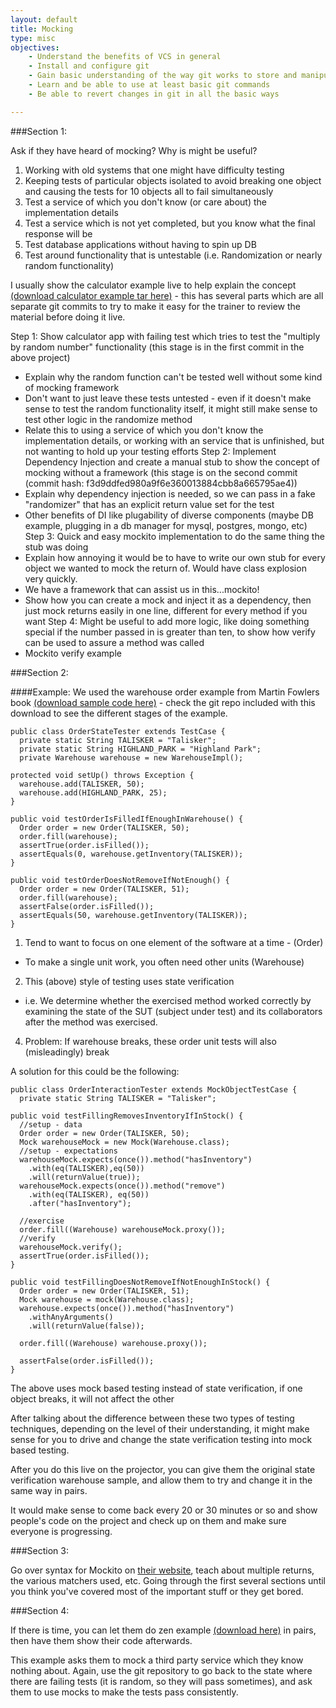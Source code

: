 ```yaml
---
layout: default
title: Mocking
type: misc
objectives:
    - Understand the benefits of VCS in general
    - Install and configure git
    - Gain basic understanding of the way git works to store and manipulate changes
    - Learn and be able to use at least basic git commands
    - Be able to revert changes in git in all the basic ways

---
```


###Section 1:

Ask if they have heard of mocking? Why is might be useful?

1. Working with old systems that one might have difficulty testing
2. Keeping tests of particular objects isolated to avoid breaking one object and causing the tests for 10 objects all to fail simultaneously
3. Test a service of which you don't know (or care about) the implementation details
4. Test a service which is not yet completed, but you know what the final response will be
5. Test database applications without having to spin up DB
5. Test around functionality that is untestable (i.e. Randomization or nearly random functionality)

I usually show the calculator example live to help explain the concept [(download calculator example tar here)](/trainicorns/assets/files/calculator-mocking.tar) - this has several parts which are all separate git commits to try to make it easy for the trainer to review the material before doing it live.

Step 1: Show calculator app with failing test which tries to test the "multiply by random number" functionality (this stage is in the first commit in the above project)
  - Explain why the random function can't be tested well without some kind of mocking framework
  - Don't want to just leave these tests untested - even if it doesn't make sense to test the random functionality itself, it might still make sense to test other logic in the randomize method
  - Relate this to using a service of which you don't know the implementation details, or working with an service that is unfinished, but not wanting to hold up your testing efforts
Step 2: Implement Dependency Injection and create a manual stub to show the concept of mocking without a framework (this stage is on the second commit (commit hash: f3d9ddfed980a9f6e360013884cbb8a665795ae4))
  - Explain why dependency injection is needed, so we can pass in a fake "randomizer" that has an explicit return value set for the test
  - Other benefits of DI like plugability of diverse components (maybe DB example, plugging in a db manager for mysql, postgres, mongo, etc)
Step 3: Quick and easy mockito implementation to do the same thing the stub was doing
  - Explain how annoying it would be to have to write our own stub for every object we wanted to mock the return of. Would have class explosion very quickly.
  - We have a framework that can assist us in this...mockito!
  - Show how you can create a mock and inject it as a dependency, then just mock returns easily in one line, different for every method if you want
Step 4: Might be useful to add more logic, like doing something special if the number passed in is greater than ten, to show how verify can be used to assure a method was called
  - Mockito verify example

###Section 2:

####Example:
We used the warehouse order example from Martin Fowlers book [(download sample code here)](/trainicorns/assets/files/warehouse-mocking.tar) - check the git repo included with this download to see the different stages of the example.

    public class OrderStateTester extends TestCase {
      private static String TALISKER = "Talisker";
      private static String HIGHLAND_PARK = "Highland Park";
      private Warehouse warehouse = new WarehouseImpl();

    protected void setUp() throws Exception {
      warehouse.add(TALISKER, 50);
      warehouse.add(HIGHLAND_PARK, 25);
    }

    public void testOrderIsFilledIfEnoughInWarehouse() {
      Order order = new Order(TALISKER, 50);
      order.fill(warehouse);
      assertTrue(order.isFilled());
      assertEquals(0, warehouse.getInventory(TALISKER));
    }

    public void testOrderDoesNotRemoveIfNotEnough() {
      Order order = new Order(TALISKER, 51);
      order.fill(warehouse);
      assertFalse(order.isFilled());
      assertEquals(50, warehouse.getInventory(TALISKER));
    }

1. Tend to want to focus on one element of the software at a time - (Order)
  - To make a single unit work, you often need other units (Warehouse)
2. This (above) style of testing uses state verification
  - i.e. We determine whether the exercised method worked correctly by examining the state of the SUT (subject under test) and its collaborators after the method was exercised.
4. Problem: If warehouse breaks, these order unit tests will also (misleadingly) break

A solution for this could be the following:

    public class OrderInteractionTester extends MockObjectTestCase {
      private static String TALISKER = "Talisker";

    public void testFillingRemovesInventoryIfInStock() {
      //setup - data
      Order order = new Order(TALISKER, 50);
      Mock warehouseMock = new Mock(Warehouse.class);    
      //setup - expectations
      warehouseMock.expects(once()).method("hasInventory")
        .with(eq(TALISKER),eq(50))
        .will(returnValue(true));
      warehouseMock.expects(once()).method("remove")
        .with(eq(TALISKER), eq(50))
        .after("hasInventory");
  
      //exercise
      order.fill((Warehouse) warehouseMock.proxy());    
      //verify
      warehouseMock.verify();
      assertTrue(order.isFilled());
    }

    public void testFillingDoesNotRemoveIfNotEnoughInStock() {
      Order order = new Order(TALISKER, 51);    
      Mock warehouse = mock(Warehouse.class);      
      warehouse.expects(once()).method("hasInventory")
        .withAnyArguments()
        .will(returnValue(false));
  
      order.fill((Warehouse) warehouse.proxy());
  
      assertFalse(order.isFilled());
    }

The above uses mock based testing instead of state verification, if one object breaks, it will not affect the other

After talking about the difference between these two types of testing techniques, depending on the level of their understanding, it might make sense for you to drive and change the state verification testing into mock based testing.

After you do this live on the projector, you can give them the original state verification warehouse sample, and allow them to try and change it in the same way in pairs.

It would make sense to come back every 20 or 30 minutes or so and show people's code on the project and check up on them and make sure everyone is progressing.

###Section 3:

Go over syntax for Mockito on [their website](http://docs.mockito.googlecode.com/hg/org/mockito/Mockito.html), teach about multiple returns, the various matchers used, etc. Going through the first several sections until you think you've covered most of the important stuff or they get bored.

###Section 4:

If there is time, you can let them do zen example [(download here)](/trainicorns/assets/files/zen-mocking-example.tar) in pairs, then have them show their code afterwards.

This example asks them to mock a third party service which they know nothing about. Again, use the git repository to go back to the state where there are failing tests (it is random, so they will pass sometimes), and ask them to use mocks to make the tests pass consistently.
